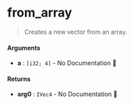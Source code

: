 # from\_array

>  Creates a new vector from an array.

#### Arguments

- **a** : `[i32; 4]` \- No Documentation 🚧

#### Returns

- **arg0** : `IVec4` \- No Documentation 🚧
